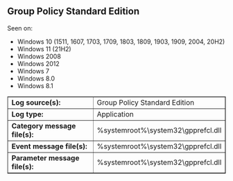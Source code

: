 ## Group Policy Standard Edition

Seen on:
* Windows 10 (1511, 1607, 1703, 1709, 1803, 1809, 1903, 1909, 2004, 20H2)
* Windows 11 (21H2)
* Windows 2008
* Windows 2012
* Windows 7
* Windows 8.0
* Windows 8.1

<table border="1" class="docutils">
  <tbody>
    <tr>
      <td><b>Log source(s):</b></td>
      <td>Group Policy Standard Edition</td>
    </tr>
    <tr>
      <td><b>Log type:</b></td>
      <td>Application</td>
    </tr>
    <tr>
      <td><b>Category message file(s):</b></td>
      <td>%systemroot%\system32\gpprefcl.dll</td>
    </tr>
    <tr>
      <td><b>Event message file(s):</b></td>
      <td>%systemroot%\system32\gpprefcl.dll</td>
    </tr>
    <tr>
      <td><b>Parameter message file(s):</b></td>
      <td>%systemroot%\system32\gpprefcl.dll</td>
    </tr>
  </tbody>
</table>

&nbsp;

